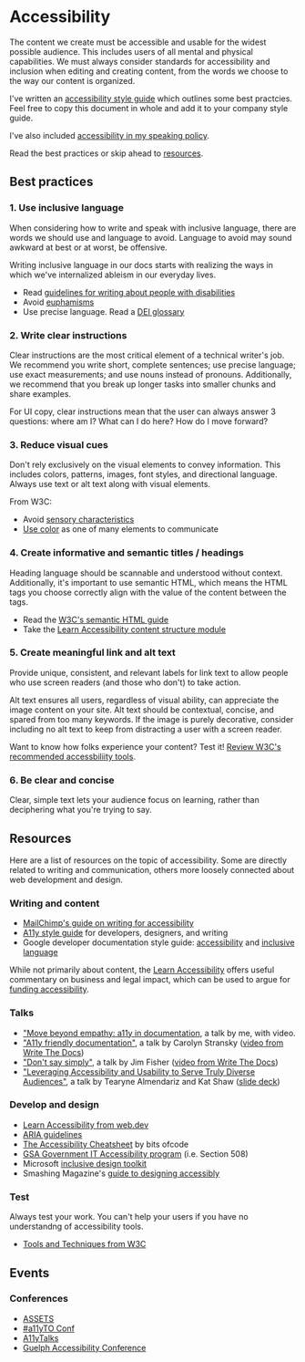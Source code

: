 # Accessibility

The content we create must be accessible and usable for the widest possible audience. This
includes users of all mental and physical capabilities. We must always consider standards for
accessibility and inclusion when editing and creating content, from the words we choose to
the way our content is organized.

I've written an [accessibility style guide](style.md) which outlines some best practcies.
Feel free to copy this document in whole and add it to your company style guide.

I've also included [accessibility in my speaking policy](https://heyawhite.com/speaking/#a11y).

Read the best practices or skip ahead to [resources](#resources).

## Best practices

### 1. Use inclusive language

When considering how to write and speak with inclusive language, there are words we should
use and language to avoid. Language to avoid may sound awkward at best or at worst, be
offensive.

Writing inclusive language in our docs starts with realizing the ways in which we've
internalized ableism in our everyday lives.

- Read [guidelines for writing about people with disabilities](https://adata.org/factsheet/ADANN-writing)
- Avoid [euphamisms](https://aeon.co/essays/euphemisms-are-like-underwear-best-changed-frequently)
- Use precise language. Read a [DEI glossary](https://docs.google.com/spreadsheets/u/1/d/163OyYVe276mhbzsiJ_Ik-yGH_bd2ofgiWEAhwXYoiVA/preview#gid=0)

### 2. Write clear instructions 

Clear instructions are the most critical element of a technical writer's job. We recommend you
write short, complete sentences; use precise language; use exact measurements; and use nouns
instead of pronouns. Additionally, we recommend that you break up longer tasks into smaller
chunks and share examples.

For UI copy, clear instructions mean that the user can always answer 3 questions: where am I?
What can I do here? How do I move forward?

### 3. Reduce visual cues

Don't rely exclusively on the visual elements to convey information. This includes colors, patterns,
images, font styles, and directional language. Always use text or alt text along with visual elements. 

From W3C:

*  Avoid [sensory characteristics](https://www.w3.org/WAI/WCAG21/quickref/?versions=2.0&showtechniques=133#qr-content-structure-separation-understanding)
*  [Use color](https://www.w3.org/WAI/WCAG21/quickref/?versions=2.0&showtechniques=132%2C133%2C141#use-of-color)
   as one of many elements to communicate

### 4. Create informative and semantic titles / headings

Heading language should be scannable and understood without context. Additionally, it's important to
use semantic HTML, which means the HTML tags you choose correctly align with the value of the content
between the tags.

*  Read the [W3C's semantic HTML guide](https://www.w3schools.com/html/html5_semantic_elements.asp)
*  Take the [Learn Accessibility content structure module](https://web.dev/learn/accessibility/structure/)

### 5. Create meaningful link and alt text

Provide unique, consistent, and relevant labels for link text to allow people who use screen readers
(and those who don't) to take action. 

Alt text ensures all users, regardless of visual ability, can appreciate the image content on your
site. Alt text should be contextual, concise, and spared from too many keywords. If the image is
purely decorative, consider including no alt text to keep from distracting a user with a screen reader.

Want to know how folks experience your content? Test it! [Review W3C's recommended accessbiliity
tools](https://www.w3.org/WAI/people-use-web/tools-techniques/).

### 6. Be clear and concise

Clear, simple text lets your audience focus on learning, rather than deciphering what you're trying
to say. 

## Resources

Here are a list of resources on the topic of accessibility. Some are directly related to writing and
communication, others more loosely connected about web development and design.

### Writing and content

- [MailChimp's guide on writing for accessibility](https://styleguide.mailchimp.com/writing-for-accessibility/)
- [A11y style guide](https://a11y-style-guide.com/style-guide/) for developers, designers, and writing
- Google developer documentation style guide:
  [accessibility](https://developers.google.com/style/accessibility) and
  [inclusive language](https://developers.google.com/style/inclusive-documentation)

While not primarily about content, the [Learn Accessibility](https://web.dev/learn/accessibility/)
offers useful commentary on business and legal impact, which can be used to
argue for [funding accessibility](https://pleasefunda11y.com/).

### Talks
- ["Move beyond empathy: a11y in documentation](https://www.writethedocs.org/videos/portland/2020/moving-beyond-empathy-a11y-in-documentation-alexandra-white/), a talk by me, with video.
- ["A11y friendly documentation"](https://github.com/carolstran/tech-talks/blob/master/abstracts/a11y-friendly-docs.md),
  a talk by Carolyn Stransky ([video from Write The Docs](https://youtu.be/SLUJG625Si0))
- ["Don't say simply"](https://www.writethedocs.org/videos/prague/2018/don-t-say-simply-jim-fisher/),
  a talk by Jim Fisher ([video from Write The Docs](https://youtu.be/gsT2BBWBVmM))
- ["Leveraging Accessibility and Usability to Serve Truly Diverse Audiences"](https://a11ytalks.com/posts/2020-OCT),
  a talk by Tearyne Almendariz and Kat Shaw ([slide deck](https://docs.google.com/presentation/d/112kJTTyvv4P-AVFW8-3djoA6dwc_LfCv6iaZ9xeWTD0/))

### Develop and design

- [Learn Accessibility from web.dev](https://web.dev/learn/accessibility/structure/)
- [ARIA guidelines](https://developer.mozilla.org/en-US/docs/Web/Accessibility/ARIA)
- [The Accessibility Cheatsheet](https://bitsofco.de/the-accessibility-cheatsheet/) by bits ofcode
- [GSA Government IT Accessibility program](https://www.section508.gov/about-us) (i.e. Section 508)
- Microsoft [inclusive design toolkit](https://www.microsoft.com/design/inclusive/)
- Smashing Magazine's [guide to designing accessibly](https://www.smashingmagazine.com/2018/04/designing-accessibility-inclusion/)

### Test

Always test your work. You can't help your users if you have no understandng of accessibility tools.

- [Tools and Techniques from W3C](https://www.w3.org/WAI/people-use-web/tools-techniques/)

## Events

### Conferences

- [ASSETS](https://assets19.sigaccess.org/)
- [#a11yTO Conf](https://conf.a11yto.com/)
- [A11yTalks](https://a11ytalks.com/)
- [Guelph Accessibility Conference](https://opened.uoguelph.ca/accessibility-conference)
